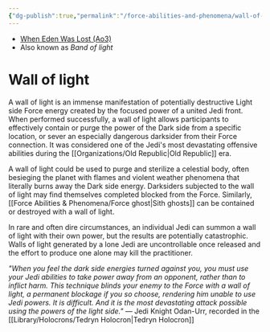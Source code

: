 ```yaml
---
{"dg-publish":true,"permalink":"/force-abilities-and-phenomena/wall-of-light/","tags":["light","alter","forcepower"],"noteIcon":"saber1"}
---
```


- [When Eden Was Lost (Ao3)](https://archiveofourown.org/works/19334440/chapters/45992584)
- Also known as *Band of light*
# Wall of light
A wall of light is an immense manifestation of potentially destructive Light side Force energy created by the focused power of a united Jedi front. When performed successfully, a wall of light allows participants to effectively contain or purge the power of the Dark side from a specific location, or sever an especially dangerous darksider from their Force connection. It was considered one of the Jedi's most devastating offensive abilities during the [[Organizations/Old Republic\|Old Republic]] era. 

A wall of light could be used to purge and sterilize a celestial body, often besieging the planet with flames and violent weather phenomena that literally burns away the Dark side energy. Darksiders subjected to the wall of light may find themselves completed blocked from the Force. Similarly, [[Force Abilities & Phenomena/Force ghost\|Sith ghosts]] can be contained or destroyed with a wall of light. 

In rare and often dire circumstances, an individual Jedi can summon a wall of light with their own power, but the results are potentially catastrophic. Walls of light generated by a lone Jedi are uncontrollable once released and the effort to produce one alone may kill the practitioner. 

_"When you feel the dark side energies turned against you, you must use your Jedi abilities to take power away from an opponent, rather than to inflict harm. This technique blinds your enemy to the Force with a wall of light, a permanent blockage if you so choose, rendering him unable to use Jedi powers. It is difficult. And it is the most devastating attack possible using the powers of the light side."_ ― Jedi Knight Odan-Urr, recorded in the [[Library/Holocrons/Tedryn Holocron\|Tedryn Holocron]]